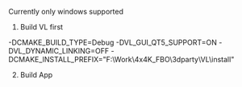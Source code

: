 Currently only windows supported

1. Build VL first

-DCMAKE_BUILD_TYPE=Debug -DVL_GUI_QT5_SUPPORT=ON -DVL_DYNAMIC_LINKING=OFF -DCMAKE_INSTALL_PREFIX="F:\Work\4x4K_FBO\3dparty\VL\install"

2. Build App